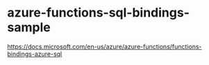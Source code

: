 # azure-functions-sql-bindings-sample
https://docs.microsoft.com/en-us/azure/azure-functions/functions-bindings-azure-sql
